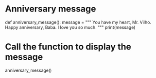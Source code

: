 # Anniversary message
def anniversary_message():
    message = """
    You have my heart, Mr. Vilho.
    Happy anniversary, Baba.
    I love you so much.
    """
    print(message)

# Call the function to display the message
anniversary_message()
